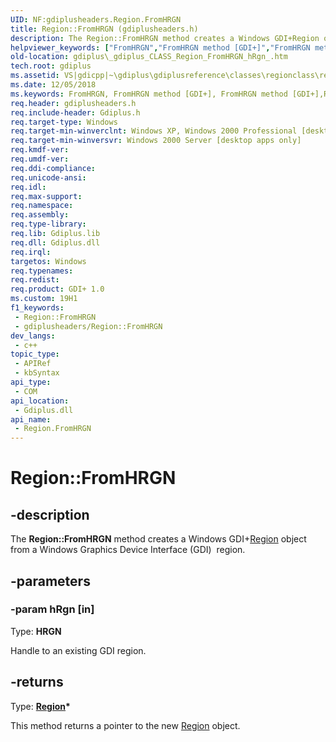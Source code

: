 ```yaml
---
UID: NF:gdiplusheaders.Region.FromHRGN
title: Region::FromHRGN (gdiplusheaders.h)
description: The Region::FromHRGN method creates a Windows GDI+Region object from a Windows Graphics Device Interface (GDI)  region.
helpviewer_keywords: ["FromHRGN","FromHRGN method [GDI+]","FromHRGN method [GDI+]","Region class","Region class [GDI+]","FromHRGN method","Region.FromHRGN","Region::FromHRGN","_gdiplus_CLASS_Region_FromHRGN_hRgn_","gdiplus._gdiplus_CLASS_Region_FromHRGN_hRgn_"]
old-location: gdiplus\_gdiplus_CLASS_Region_FromHRGN_hRgn_.htm
tech.root: gdiplus
ms.assetid: VS|gdicpp|~\gdiplus\gdiplusreference\classes\regionclass\regionmethods\fromhrgn.htm
ms.date: 12/05/2018
ms.keywords: FromHRGN, FromHRGN method [GDI+], FromHRGN method [GDI+],Region class, Region class [GDI+],FromHRGN method, Region.FromHRGN, Region::FromHRGN, _gdiplus_CLASS_Region_FromHRGN_hRgn_, gdiplus._gdiplus_CLASS_Region_FromHRGN_hRgn_
req.header: gdiplusheaders.h
req.include-header: Gdiplus.h
req.target-type: Windows
req.target-min-winverclnt: Windows XP, Windows 2000 Professional [desktop apps only]
req.target-min-winversvr: Windows 2000 Server [desktop apps only]
req.kmdf-ver: 
req.umdf-ver: 
req.ddi-compliance: 
req.unicode-ansi: 
req.idl: 
req.max-support: 
req.namespace: 
req.assembly: 
req.type-library: 
req.lib: Gdiplus.lib
req.dll: Gdiplus.dll
req.irql: 
targetos: Windows
req.typenames: 
req.redist: 
req.product: GDI+ 1.0
ms.custom: 19H1
f1_keywords:
 - Region::FromHRGN
 - gdiplusheaders/Region::FromHRGN
dev_langs:
 - c++
topic_type:
 - APIRef
 - kbSyntax
api_type:
 - COM
api_location:
 - Gdiplus.dll
api_name:
 - Region.FromHRGN
---
```


# Region::FromHRGN


## -description

The <b>Region::FromHRGN</b> method creates a Windows GDI+<a href="https://docs.microsoft.com/windows/desktop/api/gdiplusheaders/nl-gdiplusheaders-region">Region</a> object from a Windows Graphics Device Interface (GDI)  region.

## -parameters

### -param hRgn [in]

Type: <b>HRGN</b>

Handle to an existing GDI region.

## -returns

Type: <b><a href="https://docs.microsoft.com/windows/desktop/api/gdiplusheaders/nl-gdiplusheaders-region">Region</a>*</b>

This method returns a pointer to the new 
						<a href="https://docs.microsoft.com/windows/desktop/api/gdiplusheaders/nl-gdiplusheaders-region">Region</a> object.

